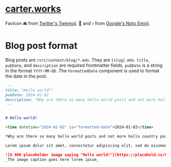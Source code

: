 # [carter.works](carter.works)

Favicon 🚘 from [Twitter's Twemoji](https://twemoji.twitter.com/).
👋 and ‹ from [Google's Noto Emoji](https://fonts.google.com/noto/specimen/Noto+Emoji).

# Blog post format

Blog posts are `/src/content/blog/*.mdx`. They are `[slug].mdx`. `title`, `pubDate`, and `description` are required frontmatter fields. `pubDate` is a string in the format `YYYY-MM-DD`. The `FormattedDate` component is used to format the date in the post.


```md
---
title: "Hello world!"
pubDate: 2024-01-02
description: "Why are there so many hello world posts and not more hello country posts? Start small, dummy."
---


# Hello world!

<time datetime="2024-01-02" is="formatted-date">2024-01-02</time>

*Why are there so many hello world posts and not more hello country posts? Start small, dummy.*

Lorem ipsum dolor sit amet, consectetur adipiscing elit, sed do eiusmod tempor incididunt ut labore et dolore magna aliqua. Eleifend mi in nulla posuere sollicitudin aliquam ultrices. Luctus venenatis lectus magna fringilla urna porttitor rhoncus dolor. Suspendisse in est ante in nibh. Eros in cursus turpis massa tincidunt dui ut ornare. Porta lorem mollis aliquam ut porttitor leo. Eu volutpat odio facilisis mauris sit amet massa vitae. Amet nisl purus in mollis nunc sed id semper. Consequat id porta nibh venenatis cras sed felis. Purus faucibus ornare suspendisse sed nisi lacus sed. Maecenas volutpat blandit aliquam etiam erat velit scelerisque in. Penatibus et magnis dis parturient montes nascetur ridiculus mus. Lacus luctus accumsan tortor posuere. At auctor urna nunc id cursus. Risus nullam eget felis eget nunc lobortis mattis. Fringilla phasellus faucibus scelerisque eleifend. Imperdiet nulla malesuada pellentesque elit eget. Orci nulla pellentesque dignissim enim sit amet. Pellentesque diam volutpat commodo sed egestas.

![A 800 placeholder image saying "Hello world!"](https://placehold.co/600x400/10252C/DDD8CA?text=Hello+World "Hello world, but which world?")
_The image caption goes here lorem ipsum_

```
